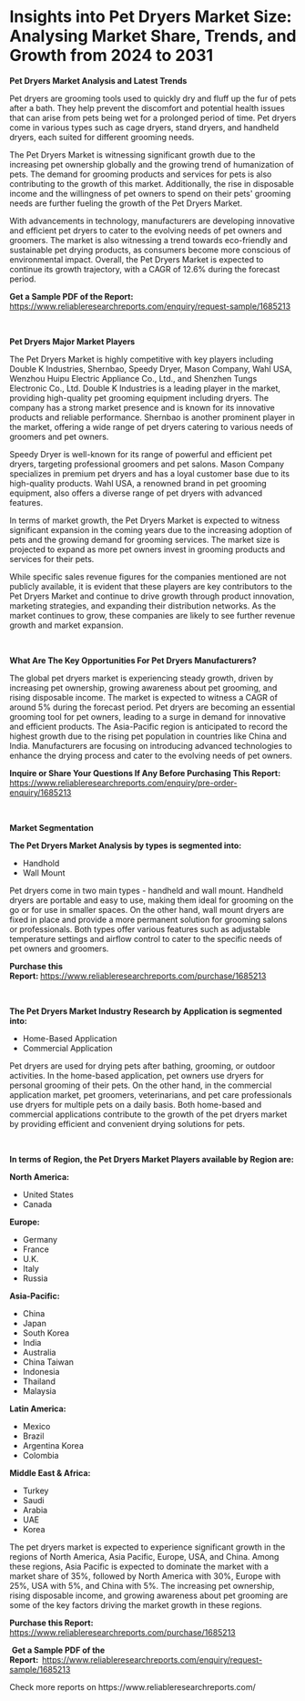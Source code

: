 <p><h1>Insights into Pet Dryers Market Size: Analysing Market Share, Trends, and Growth from 2024 to 2031</h1></p><p><strong>Pet Dryers Market Analysis and Latest Trends</strong></p>
<p><p>Pet dryers are grooming tools used to quickly dry and fluff up the fur of pets after a bath. They help prevent the discomfort and potential health issues that can arise from pets being wet for a prolonged period of time. Pet dryers come in various types such as cage dryers, stand dryers, and handheld dryers, each suited for different grooming needs.</p><p>The Pet Dryers Market is witnessing significant growth due to the increasing pet ownership globally and the growing trend of humanization of pets. The demand for grooming products and services for pets is also contributing to the growth of this market. Additionally, the rise in disposable income and the willingness of pet owners to spend on their pets' grooming needs are further fueling the growth of the Pet Dryers Market.</p><p>With advancements in technology, manufacturers are developing innovative and efficient pet dryers to cater to the evolving needs of pet owners and groomers. The market is also witnessing a trend towards eco-friendly and sustainable pet drying products, as consumers become more conscious of environmental impact. Overall, the Pet Dryers Market is expected to continue its growth trajectory, with a CAGR of 12.6% during the forecast period.</p></p>
<p><strong>Get a Sample PDF of the Report:&nbsp;</strong> <a href="https://www.reliableresearchreports.com/enquiry/request-sample/1685213">https://www.reliableresearchreports.com/enquiry/request-sample/1685213</a></p>
<p>&nbsp;</p>
<p><strong>Pet Dryers Major Market Players</strong></p>
<p><p>The Pet Dryers Market is highly competitive with key players including Double K Industries, Shernbao, Speedy Dryer, Mason Company, Wahl USA, Wenzhou Huipu Electric Appliance Co., Ltd., and Shenzhen Tungs Electronic Co., Ltd. Double K Industries is a leading player in the market, providing high-quality pet grooming equipment including dryers. The company has a strong market presence and is known for its innovative products and reliable performance. Shernbao is another prominent player in the market, offering a wide range of pet dryers catering to various needs of groomers and pet owners. </p><p>Speedy Dryer is well-known for its range of powerful and efficient pet dryers, targeting professional groomers and pet salons. Mason Company specializes in premium pet dryers and has a loyal customer base due to its high-quality products. Wahl USA, a renowned brand in pet grooming equipment, also offers a diverse range of pet dryers with advanced features. </p><p>In terms of market growth, the Pet Dryers Market is expected to witness significant expansion in the coming years due to the increasing adoption of pets and the growing demand for grooming services. The market size is projected to expand as more pet owners invest in grooming products and services for their pets.</p><p>While specific sales revenue figures for the companies mentioned are not publicly available, it is evident that these players are key contributors to the Pet Dryers Market and continue to drive growth through product innovation, marketing strategies, and expanding their distribution networks. As the market continues to grow, these companies are likely to see further revenue growth and market expansion.</p></p>
<p>&nbsp;</p>
<p><strong>What Are The Key Opportunities For Pet Dryers Manufacturers?</strong></p>
<p><p>The global pet dryers market is experiencing steady growth, driven by increasing pet ownership, growing awareness about pet grooming, and rising disposable income. The market is expected to witness a CAGR of around 5% during the forecast period. Pet dryers are becoming an essential grooming tool for pet owners, leading to a surge in demand for innovative and efficient products. The Asia-Pacific region is anticipated to record the highest growth due to the rising pet population in countries like China and India. Manufacturers are focusing on introducing advanced technologies to enhance the drying process and cater to the evolving needs of pet owners.</p></p>
<p><strong>Inquire or Share Your Questions If Any Before Purchasing This Report:</strong> <a href="https://www.reliableresearchreports.com/enquiry/pre-order-enquiry/1685213">https://www.reliableresearchreports.com/enquiry/pre-order-enquiry/1685213</a></p>
<p>&nbsp;</p>
<p><strong>Market Segmentation</strong></p>
<p><strong>The Pet Dryers Market Analysis by types is segmented into:</strong></p>
<p><ul><li>Handhold</li><li>Wall Mount</li></ul></p>
<p><p>Pet dryers come in two main types - handheld and wall mount. Handheld dryers are portable and easy to use, making them ideal for grooming on the go or for use in smaller spaces. On the other hand, wall mount dryers are fixed in place and provide a more permanent solution for grooming salons or professionals. Both types offer various features such as adjustable temperature settings and airflow control to cater to the specific needs of pet owners and groomers.</p></p>
<p><strong>Purchase this Report:&nbsp;</strong><a href="https://www.reliableresearchreports.com/purchase/1685213">https://www.reliableresearchreports.com/purchase/1685213</a></p>
<p>&nbsp;</p>
<p><strong>The Pet Dryers Market Industry Research by Application is segmented into:</strong></p>
<p><ul><li>Home-Based Application</li><li>Commercial Application</li></ul></p>
<p><p>Pet dryers are used for drying pets after bathing, grooming, or outdoor activities. In the home-based application, pet owners use dryers for personal grooming of their pets. On the other hand, in the commercial application market, pet groomers, veterinarians, and pet care professionals use dryers for multiple pets on a daily basis. Both home-based and commercial applications contribute to the growth of the pet dryers market by providing efficient and convenient drying solutions for pets.</p></p>
<p>&nbsp;</p>
<p><strong>In terms of Region, the Pet Dryers Market Players available by Region are:</strong></p>
<p>
    <p> <strong> North America: </strong>
        <ul>
            <li>United States</li>
            <li>Canada</li>
        </ul>
        </p> 
    <p> <strong> Europe: </strong>
        <ul>
            <li>Germany</li>
            <li>France</li>
            <li>U.K.</li>
            <li>Italy</li>
            <li>Russia</li>
        </ul>
        </p> 
    <p> <strong> Asia-Pacific: </strong>
        <ul>
            <li>China</li>
            <li>Japan</li>
            <li>South Korea</li>
            <li>India</li>
            <li>Australia</li>
            <li>China Taiwan</li>
            <li>Indonesia</li>
            <li>Thailand</li>
            <li>Malaysia</li>
        </ul>
        </p> 
    <p> <strong> Latin America: </strong>
        <ul>
            <li>Mexico</li>
            <li>Brazil</li>
            <li>Argentina Korea</li>
            <li>Colombia</li>
        </ul>
        </p> 
    <p> <strong> Middle East & Africa: </strong>
        <ul>
            <li>Turkey</li>
            <li>Saudi</li>
            <li>Arabia</li>
            <li>UAE</li>
            <li>Korea</li>
        </ul>
    </p>
    </p>
<p><p>The pet dryers market is expected to experience significant growth in the regions of North America, Asia Pacific, Europe, USA, and China. Among these regions, Asia Pacific is expected to dominate the market with a market share of 35%, followed by North America with 30%, Europe with 25%, USA with 5%, and China with 5%. The increasing pet ownership, rising disposable income, and growing awareness about pet grooming are some of the key factors driving the market growth in these regions.</p></p>
<p><strong>Purchase this Report: </strong><a href="https://www.reliableresearchreports.com/purchase/1685213">https://www.reliableresearchreports.com/purchase/1685213</a></p>
<p>&nbsp;<strong>Get a Sample PDF of the Report:&nbsp;&nbsp;</strong><a href="https://www.reliableresearchreports.com/enquiry/request-sample/1685213">https://www.reliableresearchreports.com/enquiry/request-sample/1685213</a></p>
<p><strong></strong></p>
<p>Check more reports on https://www.reliableresearchreports.com/</p>